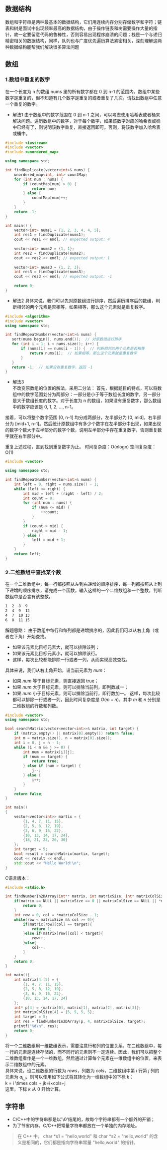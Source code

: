 ## 数据结构
数组和字符串是两种最基本的数据结构，它们用连续内存分别存储数字和字符；链表和树是面试中出现频率最高的数据结构，由于操作链表和树需要操作大量的指针，故一定要留意代码的鲁棒性，否则容易出现程序崩溃的问题；栈是一个与递归精密相关的数据结构，同样，队列也与广度优先遍历算法紧密相关，深刻理解这两种数据结构能帮我们解决很多算法问题
## 数组
### 1.数组中重复的数字 
在一个长度为 n 的数组 nums 里的所有数字都在 0 到 n-1 的范围内。数组中某些数字是重复的，但不知道有几个数字是重复的或者重复了几次。请找出数组中任意一个重复的数字。
- 解法1
由于数组中的数字范围在 0 到 n-1 之间，可以考虑使用哈希表或者桶来解决问题。遍历数组中的数字，对于每个数字，如果该数字对应的哈希表或桶中已经有了，则说明该数字重复，直接返回即可。否则，将该数字加入哈希表或桶中。
``` cpp
#include <iostream>
#include <vector>
#include <unordered_map>

using namespace std;

int findDuplicate(vector<int>& nums) {
    unordered_map<int, int> countMap;
    for (int num : nums) {
        if (countMap[num] > 0) {
            return num;
        } else {
            countMap[num]++;
        }
    }
    return -1;
}

int main() {
    vector<int> nums1 = {1, 2, 3, 4, 4, 5};
    int res1 = findDuplicate(nums1);
    cout << res1 << endl; // expected output: 4
    
    vector<int> nums2 = {1, 1};
    int res2 = findDuplicate(nums2);
    cout << res2 << endl; // expected output: 1
    
    vector<int> nums3 = {1, 2, 3};
    int res3 = findDuplicate(nums3);
    cout << res3 << endl; // expected output: -1
    
    return 0;
}


```
- 解法2
具体来说，我们可以先对原数组进行排序，然后遍历排序后的数组，判断相邻的两个元素是否相等，如果相等，那么这个元素就是重复数字。
 ``` cpp
 #include <algorithm>
#include <vector>
using namespace std;

int findRepeatNumber(vector<int>& nums) {
    sort(nums.begin(), nums.end());  // 对原数组进行排序
    for (int i = 1; i < nums.size(); i++) {
        if (nums[i] == nums[i - 1]) {  // 判断相邻的两个元素是否相等
            return nums[i];  // 如果相等，那么这个元素就是重复数字
        }
    }
    return -1;  // 如果没有重复数字，返回 -1
}
```
- 解法3  
不改变原数组的位置的解法，采用二分法：
首先，根据题目的特点，可以将数组中的数字范围划分为两部分：一部分是小于等于数组长度的数字，另一部分是大于数组长度的数字。对于长度为 n 的数组，如果没有重复数字，那么数组中的数字应该是 0, 1, 2, ..., n-1。  

接着，可以将整个数字范围 [0, n-1] 均分成两部分，左半部分为 [0, mid]，右半部分为 [mid+1, n-1]。然后统计原数组中有多少个数字在左半部分中出现，如果出现的数字个数大于左半部分的数字个数，说明左半部分中存在重复数字，否则重复数字就在右半部分中。

重复上述过程，直到找到重复数字为止。
时间复杂度：O(nlogn)
空间复杂度：O(1)
``` cpp
#include <vector>

using namespace std;

int findRepeatNumber(vector<int>& nums) {
    int left = 0, right = nums.size() - 1;
    while (left <= right) {
        int mid = left + (right - left) / 2;
        int count = 0;
        for (int num : nums) {
            if (num <= mid) {
                ++count;
            }
        }
        if (count > mid) {
            right = mid - 1;
        } else {
            left = mid + 1;
        }
    }
    return left;
}

```
### 2.二维数组中查找某个数
在一个二维数组中，每一行都按照从左到右递增的顺序排序，每一列都按照从上到下递增的顺序排序，请完成一个函数，输入这样的一个二维数组和一个整数，判断数组中是否含有该整数。
``` bash
1  2  8  9
2  4  9  12
4  7  10 13
6  8  11 15
```
解题思路：
由于数组中每行和每列都是递增排序的，因此我们可以从右上角（或者左下角）开始查找。
- 如果该元素比目标元素大，就可以排除该列；
- 如果该元素比目标元素小，就可以排除该行。
- 这样，每次比较都能排除一行或者一列，从而实现高效查找。

具体来说，我们从右上角开始，设当前元素为 $num$：
- 如果 $num$ 等于目标元素，则直接返回 true；
- 如果 $num$ 大于目标元素，则可以排除当前列，即列数减一；
- 如果 $num$ 小于目标元素，则可以排除当前行，即行数加一。
这样，每次比较都可以排除一行或者一列，因此时间复杂度是 $O(m+n)$，其中 $m$ 和 $n$ 分别是二维数组的行数和列数。
``` cpp
#include <vector>
using namespace std;

bool searchMatrix(vector<vector<int>>& matrix, int target) {
    if (matrix.empty() || matrix[0].empty()) return false;
    int m = matrix.size(), n = matrix[0].size();
    int i = 0, j = n - 1;
    while (i < m && j >= 0) {
        int num = matrix[i][j];
        if (num == target) {
            return true;
        } else if (num > target) {
            j--;
        } else {
            i++;
        }
    }
    return false;
}

int main()
{
    vector<vector<int>> martix = {
        {1, 4, 7, 11, 15},
        {2, 5, 8, 12, 19},
        {3, 6, 9, 16, 22},
        {10, 13, 14, 17, 24},
        {18, 21, 23, 26, 30}
    };
    int target = 5;
    bool result = searchMatrix(martix, target);
    cout << result << endl;
    std::cout << "Hello World!\n";
}
```

C语言版本：
``` c
#include <stdio.h>

int findNumberIn2DArray(int** matrix, int matrixSize, int* matrixColSize, int target){
    if(matrix == NULL || matrixSize == 0 || matrixColSize == NULL || *matrixColSize == 0){
        return 0;
    }
    int row = 0, col = *matrixColSize - 1;
    while(row < matrixSize && col >= 0){
        if(matrix[row][col] == target){
            return 1;
        }else if(matrix[row][col] < target){
            row++;
        }else{
            col--;
        }
    }
    return 0;
}

int main(){
    int matrix[4][5] = {
        {1, 4, 7, 11, 15},
        {2, 5, 8, 12, 19},
        {3, 6, 9, 16, 22},
        {10, 13, 14, 17, 24}
    };
    int* p[4] = {matrix[0], matrix[1], matrix[2], matrix[3]};
    int matrixColSize[4] = {5, 5, 5, 5};
    int target = 5;
    int res = findNumberIn2DArray(p, 4, matrixColSize, target);
    printf("%d\n", res);
    return 0;
}

```
将一个二维数组用一维数组表示，需要注意行和列的位置关系。在二维数组中，每一行的元素是连续存储的，而不同行的元素则不一定连续。因此，我们可以把整个二维数组看作是一个一维数组，然后通过计算每个元素在一维数组中的位置，来表示二维数组中的元素。  
具体来说，设二维数组的行数为 $rows$，列数为 $cols$，二维数组中第 $i$ 行第 $j$ 列的元素为 $a_{i,j}$，则可以使用如下公式将其转化为一维数组中的下标 $k$：  
k = i \times cols + jk=i×cols+j  
这里，下标 $k$ 从 $0$ 开始计算。

## 字符串
- C/C++中的字符串都是以'\0'结尾的，故每个字符串都有一个额外的开销；
- 为了节省内存，C/C++把常量字符串都放在一个单独的内存地址。
> 在 C++ 中， char *s1 = "hello,world" 和 char *s2 = "hello,world" 的含义是相同的，它们都是指向字符串常量 "hello,world" 的指针。
